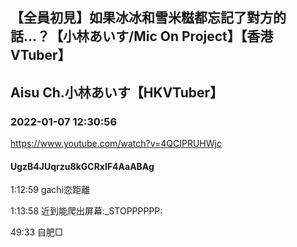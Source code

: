 ## 【全員初見】如果冰冰和雪米糍都忘記了對方的話...？【小林あいす/Mic On Project】【香港VTuber】
## Aisu Ch.小林あいす【HKVTuber】
### 2022-01-07 12:30:56
https://www.youtube.com/watch?v=4QCIPRUHWjc
#### UgzB4JUqrzu8kGCRxIF4AaABAg
1:12:59 gachi恋距離

1:13:58 近到能爬出屏幕:_STOPPPPPP:

49:33 自肥□

